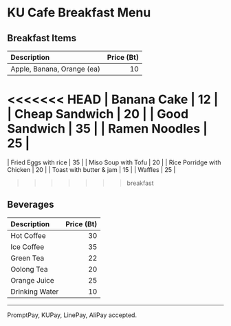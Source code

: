 # KU Cafe Breakfast Menu

## Breakfast Items

| Description                | Price (Bt) |
|:---------------------------|-----:|
| Apple, Banana, Orange (ea) |  10  |
<<<<<<< HEAD
| Banana Cake                |  12  |
| Cheap Sandwich             |  20  |
| Good Sandwich              |  35  |
| Ramen Noodles              |  25  |
=======
| Fried Eggs with rice       |  35  |
| Miso Soup with Tofu        |  20  |
| Rice Porridge with Chicken |  20  |
| Toast with butter & jam    |  15  |
| Waffles                    |  25  |
>>>>>>> breakfast

## Beverages

| Description                | Price (Bt) |
|:---------------------------|-----:|
| Hot Coffee                 |  30  |
| Ice Coffee                 |  35  |
| Green Tea                  |  22  |
| Oolong Tea                 |  20  |
| Orange Juice               |  25  |
| Drinking Water             |  10  |

---

PromptPay, KUPay, LinePay, AliPay accepted.
